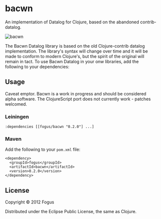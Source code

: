 # bacwn

An implementation of Datalog for Clojure, based on the abandoned contrib-datalog.

![bacwn](https://raw.github.com/fogus/bacwn/master/doc/bacwn-logo.png "bacwn is delicious")

The Bacwn Datalog library is based on the old Clojure-contrib datalog implementation.  The library's syntax will change over time and it will be made to conform to modern Clojure's, but the spirit of the original will remain in tact.  To use Bacwn Datalog in your onw libraries, add the following to your dependencies:

## Usage

Caveat emptor. Bacwn is a work in progress and should be considered alpha software.  The ClojureScript port does not currently work - patches welcomed.

### Leiningen

    :dependencies [[fogus/bacwn "0.2.0"] ...]    

### Maven

Add the following to your `pom.xml` file:

    <dependency>
      <groupId>fogus</groupId>
      <artifactId>bacwn</artifactId>
      <version>0.2.0</version>
    </dependency>

## License

Copyright © 2012 Fogus

Distributed under the Eclipse Public License, the same as Clojure.
